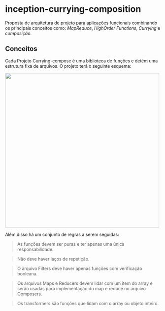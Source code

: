 # inception-currying-composition
Proposta de arquitetura de projeto para aplicações funcionais combinando os principais conceitos como: *MapReduce*, *HighOrder Functions*, *Currying* e *composição*.


## Conceitos
Cada Projeto Currying-compose é uma biblioteca de funções e detém uma estrutura fixa de arquivos. O projeto terá o seguinte esquema:

<img src="https://user-images.githubusercontent.com/48892066/190886389-be713d68-c255-4b80-baaf-49a6a95a6574.png" style="width: 500px;"/>

Além disso há um conjunto de regras a serem seguidas:

> As funções devem ser puras e ter apenas uma única responsabilidade.

> Não deve haver laços de repetição.

> O arquivo Filters deve haver apenas funções com verificação booleana.

> Os arquivos Maps e Reducers devem lidar com um item do array e serão usadas para implementação do map e reduce no arquivo Composers.

> Os transformers são funções que lidam com o array ou objeto inteiro.


